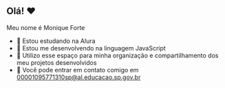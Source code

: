 ## Olá! ❤

Meu nome é Monique Forte


- 🔭 Estou estudando na Alura
- 🌱 Estou me desenvolvendo na linguagem JavaScript
- 👯 Utilizo esse espaço para minha organização e compartilhamento dos meu projetos desenvolvidos
- 🤔 Você pode entrar em contato comigo em 00001095771310sp@al.educacao.sp.gov.br
